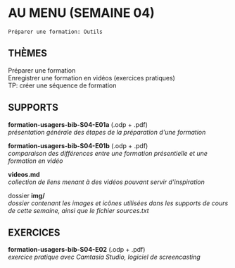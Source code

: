 # AU MENU (SEMAINE 04)

`Préparer une formation: Outils`

## THÈMES
Préparer une formation   
Enregistrer une formation en vidéos (exercices pratiques)   
TP: créer une séquence de formation   

## SUPPORTS
**formation-usagers-bib-S04-E01a** (.odp + .pdf)   
*présentation générale des étapes de la préparation d'une formation*

**formation-usagers-bib-S04-E01b** (.odp + .pdf)   
*comparaison des différences entre une formation présentielle et une formation en vidéo*

**videos.md**   
*collection de liens menant à des vidéos pouvant servir d'inspiration*

dossier **img/**   
*dossier contenant les images et icônes utilisées dans les supports de cours de cette semaine, ainsi que le fichier sources.txt*

## EXERCICES
**formation-usagers-bib-S04-E02** (.odp + .pdf)   
*exercice pratique avec Camtasia Studio, logiciel de screencasting*
